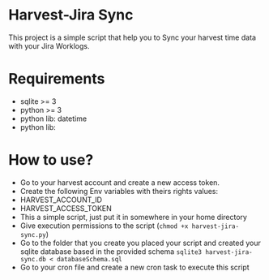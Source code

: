 # Harvest-Jira Sync

This project is a simple script that help you to Sync your harvest time data with your Jira Worklogs.

# Requirements
- sqlite >= 3
- python >= 3
- python lib: datetime
- python lib:

# How to use?
- Go to your harvest account and create a new access token.
- Create the following Env variables with theirs rights values:
 - HARVEST_ACCOUNT_ID
 - HARVEST_ACCESS_TOKEN
- This a simple script, just put it in somewhere in your home directory
- Give execution permissions to the script (`chmod +x harvest-jira-sync.py`)
- Go to the folder that you create you placed your script and created your sqlite database based in the provided schema `sqlite3 harvest-jira-sync.db < databaseSchema.sql`
- Go to your cron file and create a new cron task to execute this script
